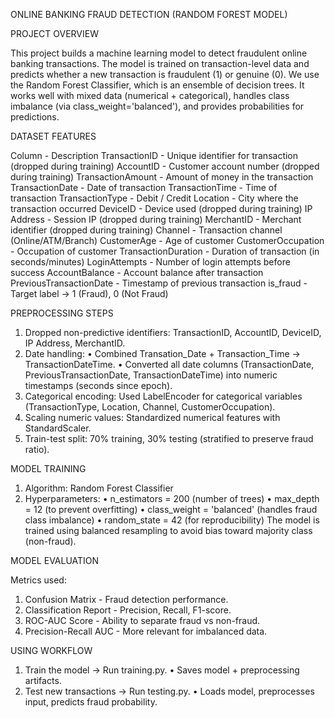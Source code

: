 ONLINE BANKING FRAUD DETECTION (RANDOM FOREST MODEL)

PROJECT OVERVIEW

This project builds a machine learning model to detect fraudulent online banking transactions. The model is trained on transaction-level data and predicts whether a new transaction is fraudulent (1) or genuine (0).
We use the Random Forest Classifier, which is an ensemble of decision trees. It works well with mixed data (numerical + categorical), handles class imbalance (via class_weight='balanced'), and provides probabilities for predictions.

DATASET FEATURES

Column - Description
TransactionID	- Unique identifier for transaction (dropped during training)
AccountID -	Customer account number (dropped during training)
TransactionAmount	- Amount of money in the transaction
TransactionDate -	Date of transaction
TransactionTime -	Time of transaction
TransactionType -	Debit / Credit
Location -	City where the transaction occurred
DeviceID	- Device used (dropped during training)
IP Address -	Session IP (dropped during training)
MerchantID	- Merchant identifier (dropped during training)
Channel	- Transaction channel (Online/ATM/Branch)
CustomerAge	- Age of customer
CustomerOccupation	- Occupation of customer
TransactionDuration -	Duration of transaction (in seconds/minutes)
LoginAttempts	- Number of login attempts before success
AccountBalance - Account balance after transaction
PreviousTransactionDate	- Timestamp of previous transaction
is_fraud - Target label → 1 (Fraud), 0 (Not Fraud)

PREPROCESSING STEPS

1. Dropped non-predictive identifiers: TransactionID, AccountID, DeviceID, IP Address, MerchantID.
2. Date handling:
•	Combined Transation_Date + Transaction_Time → TransactionDateTime.
•	Converted all date columns (TransactionDate, PreviousTransactionDate, TransactionDateTime) into numeric timestamps (seconds since epoch).
3. Categorical encoding: Used LabelEncoder for categorical variables (TransactionType, Location, Channel, CustomerOccupation).
4. Scaling numeric values: Standardized numerical features with StandardScaler.
5. Train-test split: 70% training, 30% testing (stratified to preserve fraud ratio).

MODEL TRAINING

1. Algorithm: Random Forest Classifier
2. Hyperparameters:
•	n_estimators = 200 (number of trees)
•	max_depth = 12 (to prevent overfitting)
•	class_weight = 'balanced' (handles fraud class imbalance)
•	random_state = 42 (for reproducibility)
The model is trained using balanced resampling to avoid bias toward majority class (non-fraud).

MODEL EVALUATION

Metrics used:
1. Confusion Matrix - Fraud detection performance.
2. Classification Report - Precision, Recall, F1-score.
3. ROC-AUC Score - Ability to separate fraud vs non-fraud.
4. Precision-Recall AUC - More relevant for imbalanced data.

USING WORKFLOW

1.	Train the model → Run training.py.
•	Saves model + preprocessing artifacts.
2.	Test new transactions → Run testing.py.
•	Loads model, preprocesses input, predicts fraud probability.
